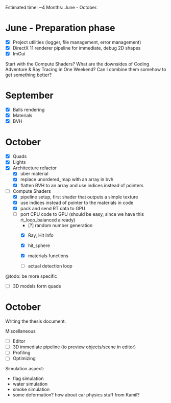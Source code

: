 Estimated time: ~4 Months: June - October.


# June - Preparation phase
- [X] Project utilities (logger, file management, error management)
- [X] DirectX 11 renderer pipeline for immediate, debug 2D shapes
- [X] ImGui

Start with the Compute Shaders? What are the downsides of Coding Adventure & 
Ray Tracing in One Weekend? Can I combine them somehow to get something better?

# September 
- [X] Balls rendering
- [X] Materials
- [X] BVH

# October
- [X] Quads
- [X] Lights
- [X] Architecture refactor 
    - [X] uber material
    - [X] replace unordered_map with an array in bvh
    - [X] flatten BVH to an array and use indices instead of pointers
- [ ] Compute Shaders
  - [X] pipeline setup, first shader that outputs a simple texture
  - [X] use indices instead of pointer to the materials in code
  - [X] pack and send RT data to GPU
  - [ ] port CPU code to GPU (should be easy, since we have this rt_loop_balanced already)
    - [?] random number generation
    - [X] Ray, Hit Info
    - [X] hit_sphere
    - [X] materials functions
    - [ ] actual detection loop


@todo: be more specific
- [ ] 3D models form quads

# October
Writing the thesis document.


Miscellaneous 
- [ ] Editor
- [ ] 3D immediate pipeline (to preview objects/scene in editor)
- [ ] Profiling 
- [ ] Optimizing

Simulation aspect:
- flag simulation
- water simulation
- smoke simulation
- some deformation? how about car physics stuff from Kamil?
